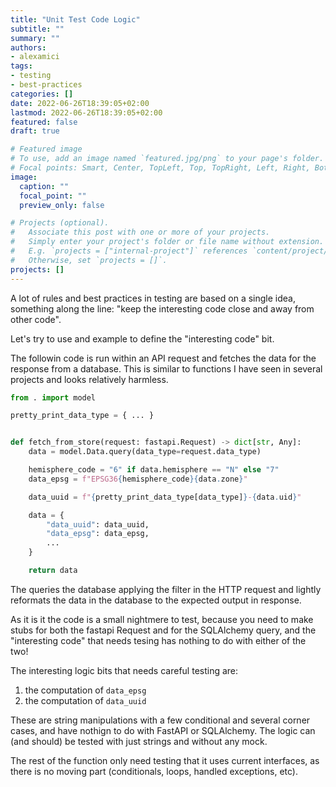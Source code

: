 ```yaml
---
title: "Unit Test Code Logic"
subtitle: ""
summary: ""
authors:
- alexamici
tags:
- testing
- best-practices
categories: []
date: 2022-06-26T18:39:05+02:00
lastmod: 2022-06-26T18:39:05+02:00
featured: false
draft: true

# Featured image
# To use, add an image named `featured.jpg/png` to your page's folder.
# Focal points: Smart, Center, TopLeft, Top, TopRight, Left, Right, BottomLeft, Bottom, BottomRight.
image:
  caption: ""
  focal_point: ""
  preview_only: false

# Projects (optional).
#   Associate this post with one or more of your projects.
#   Simply enter your project's folder or file name without extension.
#   E.g. `projects = ["internal-project"]` references `content/project/deep-learning/index.md`.
#   Otherwise, set `projects = []`.
projects: []
---
```


A lot of rules and best practices in testing are based on a single idea,
something along the line: "keep the interesting code close and away from
other code".

Let's try to use and example to define the "interesting code" bit.

The followin code is run within an API request and fetches the data for
the response from a database. This is similar to functions I have seen
in several projects and looks relatively harmless.

```python
from . import model

pretty_print_data_type = { ... }


def fetch_from_store(request: fastapi.Request) -> dict[str, Any]:
    data = model.Data.query(data_type=request.data_type)

    hemisphere_code = "6" if data.hemisphere == "N" else "7"
    data_epsg = f"EPSG36{hemisphere_code}{data.zone}"

    data_uuid = f"{pretty_print_data_type[data_type]}-{data.uid}"

    data = {
        "data_uuid": data_uuid,
        "data_epsg": data_epsg,
        ...
    }

    return data
```

The queries the database applying the filter in the HTTP request and
lightly reformats the data in the database to the expected output in
response.

As it is it the code is a small nightmere to test, because you need to make stubs
for both the fastapi Request and for the SQLAlchemy query, and the "interesting code"
that needs tesing has nothing to do with either of the two!

The interesting logic bits that needs careful testing are:
1. the computation of `data_epsg`
1. the computation of `data_uuid`

These are string manipulations with a few conditional and several corner cases,
and have nothign to do with FastAPI or SQLAlchemy. The logic can (and should)
be tested with just strings and without any mock.

The rest of the function only need testing that it uses current interfaces,
as there is no moving part (conditionals, loops, handled exceptions, etc).

